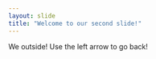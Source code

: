 ```yaml
---
layout: slide
title: "Welcome to our second slide!"
---
```

We outside!
Use the left arrow to go back!
